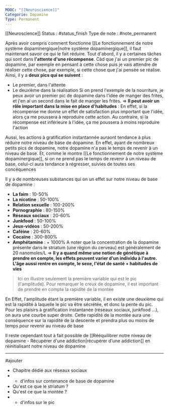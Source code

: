 ```yaml
---
MOOC: "[[Neuroscience]]"
Categorie: Dopamine
Type: Permanent
---
```


[[Neuroscience]]
Status : #status_finish 
Type de note : #note_permanent 

Après avoir compris comment fonctionne [[Le fonctionnement de notre système dopaminergique|notre système dopaminergique]], il faut maintenant savoir ce qui le fait réduire.
Tout d'abord, il y a certaines tâches qui sont dans **l'attente d'une récompense**. Càd que j'ai un premier pic de dopamine, par exemple en pensant à cette chose puis je vais attendre de réaliser cette chose, par exemple, si cette chose que j'ai pensée se réalise. Ainsi, il y a **deux pics qui se suivent** : 
- Le premier, dans l'attente
- Le deuxième dans la réalisation
Si on prend l'exemple de la nourriture, je peux avoir un premier pic de dopamine dans l'idée de manger des frites, et j'en ai un second dans le fait de manger les frites.
⇒ **Il peut avoir un rôle important dans la mise en place d'habitudes** : En effet, si la récompense me donne un effet de satisfaction plus important que l'idée, alors ça me poussera à reproduire cette action. Au contraire, si la récompense est inférieure à l'idée, ça me poussera à moins reproduire l'action

Aussi, les actions à gratification instantannée auraont tendance à plus réduire notre niveau de base de dopamine. En effet, ayant de nombreux petits pics de dopamine, notre dopamine n'a pas le temps de revenir à un niveau de base. Et, comme le montre [[Le fonctionnement de notre système dopaminergique]], si on ne prend pas le temps de revenir à un niveau de base, celui-ci aura tendance à régresser, suivies de toutes ses concéquences

Il y a de nombreuses substances qui on un effet sur notre niveau de base de dopamine :
- **La faim** : 10-50%
- **La nicotine** : 50-100%
- **Relation sexuelle** : 100-200%
- **Pornographie** : 80-150%
- **Réseaux sociaux** : 20-60%
- **Junkfood** : 50-100%
- **Jeux-vidéos** : 50-200%
- **Caféine** : 20-60%
- **Cocaïne** : 300-800%
- **Amphétamine** : + 1000%
A noter que la concentration de la dopamine présente dans le striatum (une région du cerveau) est généralement de 20 nanomoles/L
⇒ **Il y a quand même une notion de génétique à prendre en compte, les effets peuvent varier d'un individu à l'autre. L'âge aussi rentre en compte, le sexe, l'état de santé + habitudes de vies**
> Ici on illustre seulement la première variable qui est le pic (l'amplitude). Pour remarquer le creux de dopamine, il est important de prendre en compte la rapidité de la montée

En Effet, l'amplitude étant la première variable, il en existe une deuxième qui est la rapidité à laquelle le pic va être sécrétée, et donc la pente du pic. Pour les plaisirs à gratification instantanée (réseaux sociaux, junkfood ...), on aura une courbe super droite. Cette rapidité de la montée aura une conséquence sur la rapidité de la descente et prendra plus ou moins de temps pour revenir au niveau de base

Il reste cependant tout à fait possible de [[Rééquilibrer notre niveau de dopamine - Récupérer d'une addiction|récupérer d'une addiction]] en réinitialisant notre niveau de dopamine

---
#ajouter 
- Chapitre dédié aux réseaux sociaux
- + d'infos sur contenance de base de dopamine
- Qu'est ce que le striatum ?
- Qu'est ce que la montée ?
- + d'infos sur le pic